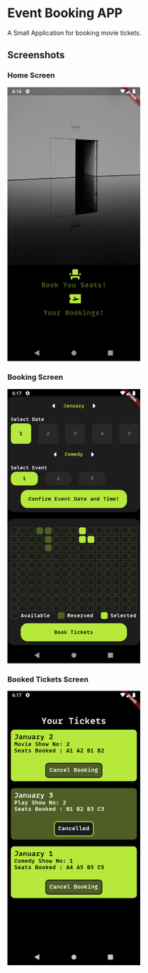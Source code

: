 # Event Booking APP

A Small Application for booking movie tickets.

## Screenshots

### Home Screen

<img src="images/ss1.png" alt="Home Screen" width="300"/>

### Booking Screen

<img src="images/ss2.png" alt="Booking Screen" width="300"/>

### Booked Tickets Screen

<img src="images/ss3.png" alt="Booked Tickets Screen" width="300"/>
